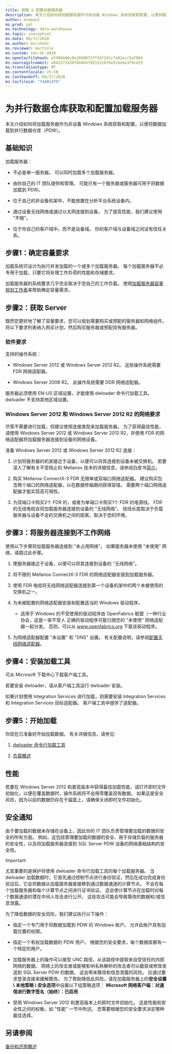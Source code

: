 ```yaml
---
title: 获取 & 配置加载服务器
description: 本文介绍如何将加载服务器作为非设备 Windows 系统获取和配置，以便将数据加载到并行数据仓库（PDW）。
author: mzaman1
ms.prod: sql
ms.technology: data-warehouse
ms.topic: conceptual
ms.date: 04/17/2018
ms.author: murshedz
ms.reviewer: martinle
ms.custom: seo-dt-2019
ms.openlocfilehash: ef49bb86c8e16600f2ff1bf2d1c7a92ecc5af964
ms.sourcegitcommit: e042272a38fb646df05152c676e5cbeae3f9cd13
ms.translationtype: MT
ms.contentlocale: zh-CN
ms.lasthandoff: 04/27/2020
ms.locfileid: "74401479"
---
```

# <a name="acquire-and-configure-a-loading-server-for-parallel-data-warehouse"></a>为并行数据仓库获取和配置加载服务器
本文介绍如何将加载服务器作为非设备 Windows 系统获取和配置，以便将数据加载到并行数据仓库（PDW）。  
  
## <a name="basics"></a><a name="Basics"></a>基础知识  
加载服务器：  
  
-   不必是单一服务器。 可以同时加载多个加载服务器。  
  
-   由你自己的 IT 团队提供和管理。 可能已有一个服务器或服务器可用于将数据加载到 PDW。  
  
-   位于自己的非设备机架中，不能放置在分析平台系统设备内。  
  
-   通过设备无线网络或通过以太网连接到设备。 为了提高性能，我们建议使用 "不限"。  
  
-   位于你自己的客户域中，而不是设备域。 你的客户域与设备域之间没有信任关系。  
  
## <a name="step-1-determine-capacity-requirements"></a><a name="Step1"></a>步骤1：确定容量要求  
加载系统可设计为执行并发加载的一个或多个加载服务器。 每个加载服务器不必专用于加载，只要它将处理工作负荷的性能和存储要求。  
  
加载服务器的系统要求几乎完全取决于您自己的工作负载。 使用[加载服务器容量规划工作表](loading-server-capacity-planning-worksheet.md)来帮助确定容量需求。  
  
## <a name="step-2-acquire-the-sserver"></a><a name="Step2"></a>步骤2：获取 Server  
既然您更好地了解了容量要求，您可以规划需要购买或预配的服务器和网络组件。 将以下要求列表纳入购买计划，然后购买服务器或预配现有服务器。  
  
### <a name="software-requirements"></a><a name="R"></a>软件要求  
支持的操作系统：  
  
-   Windows Server 2012 或 Windows Server 2012 R2。 这些操作系统需要 FDR 网络适配器。  
  
-   Windows Server 2008 R2。 此操作系统需要 DDR 网络适配器。  
  
服务器必须使用 EN-US 区域设置，才能使用 dwloader 命令行加载工具。 dwloader 不支持其他区域设置。  
  
### <a name="networking-requirements-for-windows-server-2012-and-windows-server-2012-r2"></a>Windows Server 2012 和 Windows Server 2012 R2 的网络要求  
尽管不需要进行加载，但建议使用连接类型来加载服务器。 为了获得最佳性能，请使用 Windows Server 2012 或 Windows Server 2012 R2，并使用 FDR 的网络适配器将加载服务器连接到设备的网络设备。  
  
准备 Windows Server 2012 或 Windows Server 2012 R2 连接：  
  
1.  计划将服务器的机架接近于设备，以便可以将其连接到设备未被交换机。 若要深入了解有关不受阻止的 Mellanox 技术的详细信息，请参阅白皮书[简介](https://www.mellanox.com/pdf/whitepapers/IB_Intro_WP_190.pdf)。  
  
2.  购买 Mellanox ConnectX-3 FDR 无限单或双端口网络适配器。 建议购买包含两个端口的网络适配器，以在数据传输期间获得容错。 需要两个端口网络适配器才能实现高可用性。  
  
3.  为双端口卡购买2个 FDR 的，或者为单端口卡购买1个 FDR 的电源线。 FDR 的无线电缆会将加载服务器连接到设备的 "无线网络"。 缆线长度取决于负载服务器与设备不会的交换机之间的距离，取决于您的环境。  
  
## <a name="step-3-connect-the-server-to-the-infiniband-networks"></a><a name="Step3"></a>步骤3：将服务器连接到不工作网络  
使用以下步骤将加载服务器连接到 "未占用网络"。 如果服务器未使用 "未使用" 网络，请跳过此步骤。  
  
1.  使服务器接近于设备，以便可以将其连接到设备的 "无线网络"。  
  
2.  将不限的 Mellanox ConnectX-3 FDR 的网络适配器安装到加载服务器。  
  
3.  使用 FDR 电缆将无线网络适配器连接到第一个设备机架中的两个未被使用的交换机之一。  
  
4.  为未被配置的网络适配器安装和配置适当的 Windows 驱动程序。  
  
    -   适用于 Windows 的不受使用的驱动程序由 OpenFabrics 联盟（一种行业协会，这是一家不受人  正确的驱动程序可能已随您的 "未使用" 网络适配器一起分发。 否则，可以从 www.openfabrics.org 下载该驱动程序。  
  
5.  为网络适配器配置 "未设置" 和 "DNS" 设置。 有关配置说明，请参阅[配置无线网络适配器](configure-infiniband-network-adapters.md)。  
  
## <a name="step-4-install-the-loading-tools"></a><a name="Step4"></a>步骤4：安装加载工具  
可从 Microsoft 下载中心下载客户端工具。 

若要安装 dwloader，请从客户端工具运行 dwloader 安装。
  
如果计划使用 Integration Services 进行加载，则需要安装 Integration Services 和 Integration Services 目标适配器。 客户端工具中提供了适配器。

<!-- To install the des[Install Integration Services Destination Adapters](install-integration-services-destination-adapters.md). 
--> 
  
## <a name="step-5-start-loading"></a><a name="Step5"></a>步骤5：开始加载  
你现在已准备好开始加载数据。 有关详细信息，请参见:  
  
1.  [dwloader 命令行加载工具](dwloader.md)  
  
2.  [负载概述](load-overview.md)  
  
## <a name="performance"></a>性能  
若要在 Windows Server 2012 和更高版本中获得最佳加载性能，请打开即时文件初始化，以便在覆盖数据时，操作系统将不会用零覆盖现有数据。 如果这是安全风险，因为以前的数据仍存在于磁盘上，请确保关闭即时文件初始化。  
  
## <a name="security-notices"></a><a name="Security"></a>安全通知  
由于要加载的数据未存储在设备上，因此你的 IT 团队负责管理要加载的数据的安全的所有方面。 例如，这包括管理要加载的数据的安全、用于存储负载的服务器的安全性，以及将加载服务器连接到 SQL Server PDW 设备的网络基础结构的安全性。  
  
> [!IMPORTANT]  
> 尤其重要的是保护将使用 dwloader 命令行加载工具的每个加载服务器。 当 dwloader 加载数据时，它首先通过控制节点进行身份验证，然后在成功完成身份验证后，它会将数据从加载服务器直接移到通过数据通道的计算节点。 不会在每个加载服务器和每个计算节点之间进行证书验证。 这会使计算节点在加载时对每个数据通道的潜在中间人攻击进行公开。 这些攻击可能会导致篡改的数据和/或信息泄露。  
  
为了降低数据的安全风险，我们建议执行以下操作：  
  
-   指定一个专门用于将数据加载到 PDW 的 Windows 帐户。 允许此帐户具有加载位置的权限。  
  
-   指定一个有权加载数据的 PDW 用户。 根据您的安全要求，每个数据库都有一个特定的用户。  
  
-   加载服务器上的操作可以接受 UNC 路径，从该路径中提取来自受信任的内部网络的数据。 网络上的攻击者或能够影响名称解析的攻击者可以截获或修改发送到 SQL Server PDW 的数据。 这会带来篡改和信息泄露的风险。 应通过要求登录连接来缓解篡改。 为了帮助降低此风险，请在加载服务器上的**安全设置 \ 本地策略 \ 安全选项**中设置以下组策略选项： **Microsoft 网络客户端：对通信进行数字签名（始终）：已启用**  
  
-   禁用 Windows Server 2012 和更高版本上的即时文件初始化。 这是性能和安全性之间的权衡，如 "性能" 一节中所述。 您需要根据您的安全要求决定哪种最佳选择。  
  
## <a name="see-also"></a>另请参阅  
[备份和还原概述](backup-and-restore-overview.md)  
  
